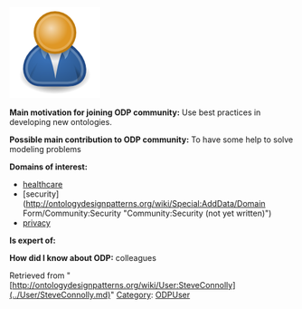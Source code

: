 [![Image:ODPUser.png](../images/a/a6/ODPUser.png)](../Image/ODPUser.png.md "Image:ODPUser.png")




  





__Main motivation for joining ODP community:__ Use best practices in developing new ontologies.


__Possible main contribution to ODP community:__ To have some help to solve modeling problems


__Domains of interest:__



* [healthcare](../Community/Healthcare.md "Community:Healthcare")
* [security](http://ontologydesignpatterns.org/wiki/Special:AddData/Domain Form/Community:Security "Community:Security (not yet written)")
* [privacy](../Community/Privacy.md "Community:Privacy")


__Is expert of:__


  

__How did I know about ODP:__ colleagues






Retrieved from "[http://ontologydesignpatterns.org/wiki/User:SteveConnolly](../User/SteveConnolly.md)"
 [Category](http://ontologydesignpatterns.org/wiki/Special:Categories "Special:Categories"): [ODPUser](../Category/ODPUser.md "Category:ODPUser")